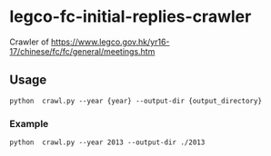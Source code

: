 # legco-fc-initial-replies-crawler
Crawler of https://www.legco.gov.hk/yr16-17/chinese/fc/fc/general/meetings.htm

## Usage
`python  crawl.py --year {year} --output-dir {output_directory}`

### Example
`python  crawl.py --year 2013 --output-dir ./2013`

